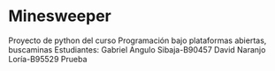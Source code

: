 # Minesweeper
Proyecto de python del curso Programación bajo plataformas abiertas, buscaminas
Estudiantes:
Gabriel Angulo Sibaja-B90457
David Naranjo Loría-B95529
Prueba
